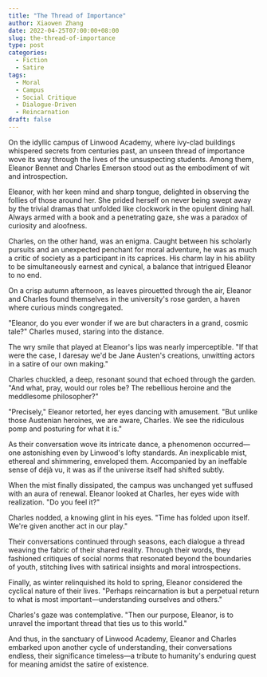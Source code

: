 ```yaml
---
title: "The Thread of Importance"
author: Xiaowen Zhang
date: 2022-04-25T07:00:00+08:00
slug: the-thread-of-importance
type: post
categories:
  - Fiction
  - Satire
tags:
  - Moral
  - Campus
  - Social Critique
  - Dialogue-Driven
  - Reincarnation
draft: false
---
```


On the idyllic campus of Linwood Academy, where ivy-clad buildings whispered secrets from centuries past, an unseen thread of importance wove its way through the lives of the unsuspecting students. Among them, Eleanor Bennet and Charles Emerson stood out as the embodiment of wit and introspection.

Eleanor, with her keen mind and sharp tongue, delighted in observing the follies of those around her. She prided herself on never being swept away by the trivial dramas that unfolded like clockwork in the opulent dining hall. Always armed with a book and a penetrating gaze, she was a paradox of curiosity and aloofness.

Charles, on the other hand, was an enigma. Caught between his scholarly pursuits and an unexpected penchant for moral adventure, he was as much a critic of society as a participant in its caprices. His charm lay in his ability to be simultaneously earnest and cynical, a balance that intrigued Eleanor to no end.

On a crisp autumn afternoon, as leaves pirouetted through the air, Eleanor and Charles found themselves in the university's rose garden, a haven where curious minds congregated.

"Eleanor, do you ever wonder if we are but characters in a grand, cosmic tale?" Charles mused, staring into the distance.

The wry smile that played at Eleanor's lips was nearly imperceptible. "If that were the case, I daresay we'd be Jane Austen's creations, unwitting actors in a satire of our own making."

Charles chuckled, a deep, resonant sound that echoed through the garden. "And what, pray, would our roles be? The rebellious heroine and the meddlesome philosopher?"

"Precisely," Eleanor retorted, her eyes dancing with amusement. "But unlike those Austenian heroines, we are aware, Charles. We see the ridiculous pomp and posturing for what it is."

As their conversation wove its intricate dance, a phenomenon occurred—one astonishing even by Linwood's lofty standards. An inexplicable mist, ethereal and shimmering, enveloped them. Accompanied by an ineffable sense of déjà vu, it was as if the universe itself had shifted subtly.

When the mist finally dissipated, the campus was unchanged yet suffused with an aura of renewal. Eleanor looked at Charles, her eyes wide with realization. "Do you feel it?"

Charles nodded, a knowing glint in his eyes. "Time has folded upon itself. We're given another act in our play."

Their conversations continued through seasons, each dialogue a thread weaving the fabric of their shared reality. Through their words, they fashioned critiques of social norms that resonated beyond the boundaries of youth, stitching lives with satirical insights and moral introspections.

Finally, as winter relinquished its hold to spring, Eleanor considered the cyclical nature of their lives. "Perhaps reincarnation is but a perpetual return to what is most important—understanding ourselves and others."

Charles's gaze was contemplative. "Then our purpose, Eleanor, is to unravel the important thread that ties us to this world."

And thus, in the sanctuary of Linwood Academy, Eleanor and Charles embarked upon another cycle of understanding, their conversations endless, their significance timeless—a tribute to humanity's enduring quest for meaning amidst the satire of existence.